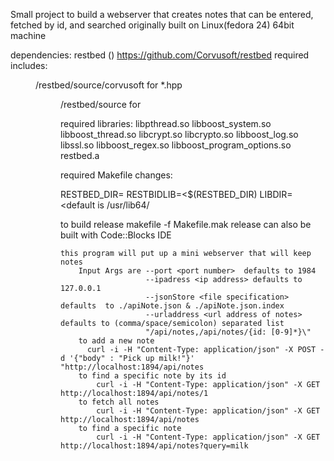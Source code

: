 Small project to build a webserver that creates notes that can be entered, fetched by id, and searched
originally built on Linux(fedora 24) 64bit machine

dependencies:
    restbed ()  https://github.com/Corvusoft/restbed
required includes:
    <dir>/restbed/source/corvusoft   for *.hpp
    <dir>/restbed/source             for <restbed>

required libraries:
    libpthread.so
    libboost_system.so
    libboost_thread.so
    libcrypt.so
    libcrypto.so
    libboost_log.so
    libssl.so
    libboost_regex.so
    libboost_program_options.so
    restbed.a

required Makefile changes:

RESTBED_DIR=<directory where restbed lives>
RESTBIDLIB=<$(RESTBED_DIR)<subdirector where librestbed.a lives>
LIBDIR=<system library directory> <default is /usr/lib64/

to build release
makefile -f Makefile.mak release
can also be built with Code::Blocks IDE

    this program will put up a mini webserver that will keep notes
        Input Args are --port <port number>  defaults to 1984
                       --ipadress <ip address> defaults to 127.0.0.1
                       --jsonStore <file specification> defaults  to ./apiNote.json & ./apiNote.json.index
                       --urladdress <url address of notes> defaults to (comma/space/semicolon) separated list
                       "/api/notes,/api/notes/{id: [0-9]*}\"
        to add a new note
          curl -i -H "Content-Type: application/json" -X POST -d '{"body" : "Pick up milk!"}' "http://localhost:1894/api/notes
        to find a specific note by its id
            curl -i -H "Content-Type: application/json" -X GET http://localhost:1894/api/notes/1
        to fetch all notes
            curl -i -H "Content-Type: application/json" -X GET http://localhost:1894/api/notes
        to find a specific note
            curl -i -H "Content-Type: application/json" -X GET http://localhost:1894/api/notes?query=milk
